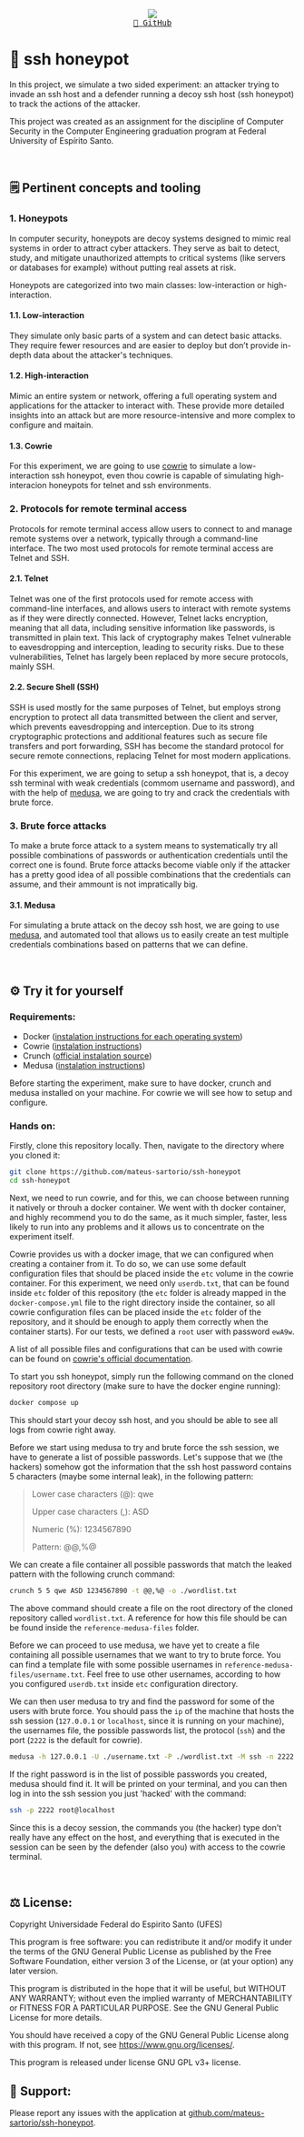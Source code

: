 <p align="center">
  <img src="https://skillicons.dev/icons?i=docker" /> <br/>
  <a href="https://github.com/mateus-sartorio/ssh-honeypot"><kbd>🔵 GitHub</kbd></a>
</p>

# 🍯 ssh honeypot

In this project, we simulate a two sided experiment: an attacker trying to invade an ssh host and a defender running a decoy ssh host (ssh honeypot) to track the actions of the attacker.

This project was created as an assignment for the discipline of Computer Security in the Computer Engineering graduation program at Federal University of Espírito Santo.

<br/>


## 🗒️ Pertinent concepts and tooling

### 1. Honeypots

In computer security, honeypots are decoy systems designed to mimic real systems in order to attract cyber attackers. They serve as bait to detect, study, and mitigate unauthorized attempts to critical systems (like servers or databases for example) without putting real assets at risk.

Honeypots are categorized into two main classes: low-interaction or high-interaction.

#### 1.1. Low-interaction

They simulate only basic parts of a system and can detect basic attacks. They require fewer resources and are easier to deploy but don’t provide in-depth data about the attacker's techniques.

#### 1.2. High-interaction

Mimic an entire system or network, offering a full operating system and applications for the attacker to interact with. These provide more detailed insights into an attack but are more resource-intensive and more complex to configure and maitain.

#### 1.3. Cowrie

For this experiment, we are going to use [cowrie](https://github.com/cowrie/cowrie) to simulate a low-interaction ssh honeypot, even thou cowrie is capable of simulating high-interacion honeypots for telnet and ssh environments.


### 2. Protocols for remote terminal access

Protocols for remote terminal access allow users to connect to and manage remote systems over a network, typically through a command-line interface. The two most used protocols for remote terminal access are Telnet and SSH.

#### 2.1. Telnet

Telnet was one of the first protocols used for remote access with command-line interfaces, and allows users to interact with remote systems as if they were directly connected. However, Telnet lacks encryption, meaning that all data, including sensitive information like passwords, is transmitted in plain text. This lack of cryptography makes Telnet vulnerable to eavesdropping and interception, leading to security risks. Due to these vulnerabilities, Telnet has largely been replaced by more secure protocols, mainly SSH.

#### 2.2. Secure Shell (SSH)

SSH is used mostly for the same purposes of Telnet, but employs strong encryption to protect all data transmitted between the client and server, which prevents eavesdropping and interception. Due to its strong cryptographic protections and additional features such as secure file transfers and port forwarding, SSH has become the standard protocol for secure remote connections, replacing Telnet for most modern applications.

For this experiment, we are going to setup a ssh honeypot, that is, a decoy ssh terminal with weak credentials (commom username and password), and with the help of [medusa](https://github.com/jmk-foofus/medusa), we are going to try and crack the credentials with brute force.


### 3. Brute force attacks

To make a brute force attack to a system means to systematically try all possible combinations of passwords or authentication credentials until the correct one is found. Brute force attacks become viable only if the attacker has a pretty good idea of all possible combinations that the credentials can assume, and their ammount is not impratically big.

#### 3.1. Medusa

For simulating a brute attack on the decoy ssh host, we are going to use [medusa](https://github.com/jmk-foofus/medusa), and automated tool that allows us to easily create an test multiple credentials combinations based on patterns that we can define.

<br>


## ⚙️ Try it for yourself

### Requirements:

- Docker ([instalation instructions for each operating system](https://docs.docker.com/engine/install))
- Cowrie ([instalation instructions](https://github.com/cowrie/cowrie))
- Crunch ([official instalation source](https://sourceforge.net/projects/crunch-wordlist))
- Medusa ([instalation instructions](https://github.com/jmk-foofus/medusa))

Before starting the experiment, make sure to have docker, crunch and medusa installed on your machine. For cowrie we will see how to setup and configure.

### Hands on:

Firstly, clone this repository locally. Then, navigate to the directory where you cloned it:

```bash
git clone https://github.com/mateus-sartorio/ssh-honeypot
cd ssh-honeypot
```

Next, we need to run cowrie, and for this, we can choose between running it natively or throuh a docker container. We went with th docker container, and highly recommend you to do the same, as it much simpler, faster, less likely to run into any problems and it allows us to concentrate on the experiment itself.

Cowrie provides us with a docker image, that we can configured when creating a container from it. To do so, we can use some default configuration files that should be placed inside the `etc` volume in the cowrie container. For this experiment, we need only `userdb.txt`, that can be found inside `etc` folder of this repository (the `etc` folder is already mapped in the `docker-compose.yml` file to the right directory inside the container, so all cowrie configuration files can be placed inside the `etc` folder of the repository, and it should be enough to apply them correctly when the container starts). For our tests, we defined a `root` user with password `ewA9w`.

A list of all possible files and configurations that can be used with cowrie can be found on [cowrie's official documentation](https://cowrie.readthedocs.io/en/latest/README.html#configuring-cowrie-in-docker).

To start you ssh honeypot, simply run the following command on the cloned repository root directory (make sure to have the docker engine running):

```bash
docker compose up
```

This should start your decoy ssh host, and you should be able to see all logs from cowrie right away.

Before we start using medusa to try and brute force the ssh session, we have to generate a list of possible passwords. Let's suppose that we (the hackers) somehow got the information that the ssh host password contains 5 characters (maybe some internal leak), in the following pattern:

> Lower case characters (@): qwe
>
> Upper case characters (,): ASD
>
> Numeric (%): 1234567890
>
> Pattern: @@,%@

We can create a file container all possible passwords that match the leaked pattern with the following crunch command:

```bash
crunch 5 5 qwe ASD 1234567890 -t @@,%@ -o ./wordlist.txt
```

The above command should create a file on the root directory of the cloned repository called `wordlist.txt`. A reference for how this file should be can be found inside the `reference-medusa-files` folder.

Before we can proceed to use medusa, we have yet to create a file containing all possible usernames that we want to try to brute force. You can find a template file with some possible usernames in `reference-medusa-files/username.txt`. Feel free to use other usernames, according to how you configured `userdb.txt` inside `etc` configuration directory.

We can then user medusa to try and find the password for some of the users with brute force. You should pass the `ip` of the machine that hosts the ssh session (`127.0.0.1` or `localhost`, since it is running on your machine), the usernames file, the possible passwords list, the protocol (`ssh`) and the port (`2222` is the default for cowrie).

```bash
medusa -h 127.0.0.1 -U ./username.txt -P ./wordlist.txt -M ssh -n 2222
```

If the right password is in the list of possible passwords you created, medusa should find it. It will be printed on your terminal, and you can then log in into the ssh session you just 'hacked' with the command:

```bash
ssh -p 2222 root@localhost
```

Since this is a decoy session, the commands you (the hacker) type don't really have any effect on the host, and everything that is executed in the session can be seen by the defender (also you) with access to the cowrie terminal.    

<br/>


## ⚖️ License:

Copyright Universidade Federal do Espirito Santo (UFES)

This program is free software: you can redistribute it and/or modify it under the terms of the GNU General Public License as published by the Free Software Foundation, either version 3 of the License, or (at your option) any later version.

This program is distributed in the hope that it will be useful, but WITHOUT ANY WARRANTY; without even the implied warranty of MERCHANTABILITY or FITNESS FOR A PARTICULAR PURPOSE.  See the GNU General Public License for more details.

You should have received a copy of the GNU General Public License along with this program.  If not, see <https://www.gnu.org/licenses/>.

This program is released under license GNU GPL v3+ license.


## 🛟 Support:

Please report any issues with the application at [github.com/mateus-sartorio/ssh-honeypot](https://github.com/mateus-sartorio/ssh-honeypot).